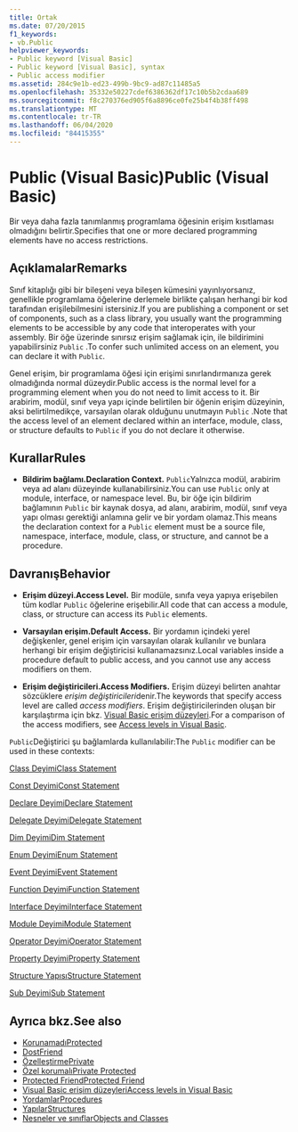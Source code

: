 ```yaml
---
title: Ortak
ms.date: 07/20/2015
f1_keywords:
- vb.Public
helpviewer_keywords:
- Public keyword [Visual Basic]
- Public keyword [Visual Basic], syntax
- Public access modifier
ms.assetid: 284c9e1b-ed23-499b-9bc9-ad87c11485a5
ms.openlocfilehash: 35332e50227cdef6386362df17c10b5b2cdaa689
ms.sourcegitcommit: f8c270376ed905f6a8896ce0fe25b4f4b38ff498
ms.translationtype: MT
ms.contentlocale: tr-TR
ms.lasthandoff: 06/04/2020
ms.locfileid: "84415355"
---
```

# <a name="public-visual-basic"></a><span data-ttu-id="69996-102">Public (Visual Basic)</span><span class="sxs-lookup"><span data-stu-id="69996-102">Public (Visual Basic)</span></span>
<span data-ttu-id="69996-103">Bir veya daha fazla tanımlanmış programlama öğesinin erişim kısıtlaması olmadığını belirtir.</span><span class="sxs-lookup"><span data-stu-id="69996-103">Specifies that one or more declared programming elements have no access restrictions.</span></span>  
  
## <a name="remarks"></a><span data-ttu-id="69996-104">Açıklamalar</span><span class="sxs-lookup"><span data-stu-id="69996-104">Remarks</span></span>  
 <span data-ttu-id="69996-105">Sınıf kitaplığı gibi bir bileşeni veya bileşen kümesini yayınlıyorsanız, genellikle programlama öğelerine derlemele birlikte çalışan herhangi bir kod tarafından erişilebilmesini istersiniz.</span><span class="sxs-lookup"><span data-stu-id="69996-105">If you are publishing a component or set of components, such as a class library, you usually want the programming elements to be accessible by any code that interoperates with your assembly.</span></span> <span data-ttu-id="69996-106">Bir öğe üzerinde sınırsız erişim sağlamak için, ile bildirimini yapabilirsiniz `Public` .</span><span class="sxs-lookup"><span data-stu-id="69996-106">To confer such unlimited access on an element, you can declare it with `Public`.</span></span>  
  
 <span data-ttu-id="69996-107">Genel erişim, bir programlama öğesi için erişimi sınırlandırmanıza gerek olmadığında normal düzeydir.</span><span class="sxs-lookup"><span data-stu-id="69996-107">Public access is the normal level for a programming element when you do not need to limit access to it.</span></span> <span data-ttu-id="69996-108">Bir arabirim, modül, sınıf veya yapı içinde belirtilen bir öğenin erişim düzeyinin, aksi belirtilmedikçe, varsayılan olarak olduğunu unutmayın `Public` .</span><span class="sxs-lookup"><span data-stu-id="69996-108">Note that the access level of an element declared within an interface, module, class, or structure defaults to `Public` if you do not declare it otherwise.</span></span>  
  
## <a name="rules"></a><span data-ttu-id="69996-109">Kurallar</span><span class="sxs-lookup"><span data-stu-id="69996-109">Rules</span></span>  
  
- <span data-ttu-id="69996-110">**Bildirim bağlamı.**</span><span class="sxs-lookup"><span data-stu-id="69996-110">**Declaration Context.**</span></span> <span data-ttu-id="69996-111">`Public`Yalnızca modül, arabirim veya ad alanı düzeyinde kullanabilirsiniz.</span><span class="sxs-lookup"><span data-stu-id="69996-111">You can use `Public` only at module, interface, or namespace level.</span></span> <span data-ttu-id="69996-112">Bu, bir öğe için bildirim bağlamının `Public` bir kaynak dosya, ad alanı, arabirim, modül, sınıf veya yapı olması gerektiği anlamına gelir ve bir yordam olamaz.</span><span class="sxs-lookup"><span data-stu-id="69996-112">This means the declaration context for a `Public` element must be a source file, namespace, interface, module, class, or structure, and cannot be a procedure.</span></span>  
  
## <a name="behavior"></a><span data-ttu-id="69996-113">Davranış</span><span class="sxs-lookup"><span data-stu-id="69996-113">Behavior</span></span>  
  
- <span data-ttu-id="69996-114">**Erişim düzeyi.**</span><span class="sxs-lookup"><span data-stu-id="69996-114">**Access Level.**</span></span> <span data-ttu-id="69996-115">Bir modüle, sınıfa veya yapıya erişebilen tüm kodlar `Public` öğelerine erişebilir.</span><span class="sxs-lookup"><span data-stu-id="69996-115">All code that can access a module, class, or structure can access its `Public` elements.</span></span>  
  
- <span data-ttu-id="69996-116">**Varsayılan erişim.**</span><span class="sxs-lookup"><span data-stu-id="69996-116">**Default Access.**</span></span> <span data-ttu-id="69996-117">Bir yordamın içindeki yerel değişkenler, genel erişim için varsayılan olarak kullanılır ve bunlara herhangi bir erişim değiştiricisi kullanamazsınız.</span><span class="sxs-lookup"><span data-stu-id="69996-117">Local variables inside a procedure default to public access, and you cannot use any access modifiers on them.</span></span>  
  
- <span data-ttu-id="69996-118">**Erişim değiştiricileri.**</span><span class="sxs-lookup"><span data-stu-id="69996-118">**Access Modifiers.**</span></span> <span data-ttu-id="69996-119">Erişim düzeyi belirten anahtar sözcüklere *erişim değiştiricileri*denir.</span><span class="sxs-lookup"><span data-stu-id="69996-119">The keywords that specify access level are called *access modifiers*.</span></span> <span data-ttu-id="69996-120">Erişim değiştiricilerinden oluşan bir karşılaştırma için bkz. [Visual Basic erişim düzeyleri](../../programming-guide/language-features/declared-elements/access-levels.md).</span><span class="sxs-lookup"><span data-stu-id="69996-120">For a comparison of the access modifiers, see [Access levels in Visual Basic](../../programming-guide/language-features/declared-elements/access-levels.md).</span></span>  
  
 <span data-ttu-id="69996-121">`Public`Değiştirici şu bağlamlarda kullanılabilir:</span><span class="sxs-lookup"><span data-stu-id="69996-121">The `Public` modifier can be used in these contexts:</span></span>  
  
 [<span data-ttu-id="69996-122">Class Deyimi</span><span class="sxs-lookup"><span data-stu-id="69996-122">Class Statement</span></span>](../statements/class-statement.md)  
  
 [<span data-ttu-id="69996-123">Const Deyimi</span><span class="sxs-lookup"><span data-stu-id="69996-123">Const Statement</span></span>](../statements/const-statement.md)  
  
 [<span data-ttu-id="69996-124">Declare Deyimi</span><span class="sxs-lookup"><span data-stu-id="69996-124">Declare Statement</span></span>](../statements/declare-statement.md)  
  
 [<span data-ttu-id="69996-125">Delegate Deyimi</span><span class="sxs-lookup"><span data-stu-id="69996-125">Delegate Statement</span></span>](../statements/delegate-statement.md)  
  
 [<span data-ttu-id="69996-126">Dim Deyimi</span><span class="sxs-lookup"><span data-stu-id="69996-126">Dim Statement</span></span>](../statements/dim-statement.md)  
  
 [<span data-ttu-id="69996-127">Enum Deyimi</span><span class="sxs-lookup"><span data-stu-id="69996-127">Enum Statement</span></span>](../statements/enum-statement.md)  
  
 [<span data-ttu-id="69996-128">Event Deyimi</span><span class="sxs-lookup"><span data-stu-id="69996-128">Event Statement</span></span>](../statements/event-statement.md)  
  
 [<span data-ttu-id="69996-129">Function Deyimi</span><span class="sxs-lookup"><span data-stu-id="69996-129">Function Statement</span></span>](../statements/function-statement.md)  
  
 [<span data-ttu-id="69996-130">Interface Deyimi</span><span class="sxs-lookup"><span data-stu-id="69996-130">Interface Statement</span></span>](../statements/interface-statement.md)  
  
 [<span data-ttu-id="69996-131">Module Deyimi</span><span class="sxs-lookup"><span data-stu-id="69996-131">Module Statement</span></span>](../statements/module-statement.md)  
  
 [<span data-ttu-id="69996-132">Operator Deyimi</span><span class="sxs-lookup"><span data-stu-id="69996-132">Operator Statement</span></span>](../statements/operator-statement.md)  
  
 [<span data-ttu-id="69996-133">Property Deyimi</span><span class="sxs-lookup"><span data-stu-id="69996-133">Property Statement</span></span>](../statements/property-statement.md)  
  
 [<span data-ttu-id="69996-134">Structure Yapısı</span><span class="sxs-lookup"><span data-stu-id="69996-134">Structure Statement</span></span>](../statements/structure-statement.md)  
  
 [<span data-ttu-id="69996-135">Sub Deyimi</span><span class="sxs-lookup"><span data-stu-id="69996-135">Sub Statement</span></span>](../statements/sub-statement.md)  
  
## <a name="see-also"></a><span data-ttu-id="69996-136">Ayrıca bkz.</span><span class="sxs-lookup"><span data-stu-id="69996-136">See also</span></span>

- [<span data-ttu-id="69996-137">Korunamadı</span><span class="sxs-lookup"><span data-stu-id="69996-137">Protected</span></span>](protected.md)
- [<span data-ttu-id="69996-138">Dost</span><span class="sxs-lookup"><span data-stu-id="69996-138">Friend</span></span>](friend.md)
- [<span data-ttu-id="69996-139">Özelleştirme</span><span class="sxs-lookup"><span data-stu-id="69996-139">Private</span></span>](private.md)
- [<span data-ttu-id="69996-140">Özel korumalı</span><span class="sxs-lookup"><span data-stu-id="69996-140">Private Protected</span></span>](private-protected.md)
- [<span data-ttu-id="69996-141">Protected Friend</span><span class="sxs-lookup"><span data-stu-id="69996-141">Protected Friend</span></span>](protected-friend.md)
- [<span data-ttu-id="69996-142">Visual Basic erişim düzeyleri</span><span class="sxs-lookup"><span data-stu-id="69996-142">Access levels in Visual Basic</span></span>](../../programming-guide/language-features/declared-elements/access-levels.md)
- [<span data-ttu-id="69996-143">Yordamlar</span><span class="sxs-lookup"><span data-stu-id="69996-143">Procedures</span></span>](../../programming-guide/language-features/procedures/index.md)
- [<span data-ttu-id="69996-144">Yapılar</span><span class="sxs-lookup"><span data-stu-id="69996-144">Structures</span></span>](../../programming-guide/language-features/data-types/structures.md)
- [<span data-ttu-id="69996-145">Nesneler ve sınıflar</span><span class="sxs-lookup"><span data-stu-id="69996-145">Objects and Classes</span></span>](../../programming-guide/language-features/objects-and-classes/index.md)
